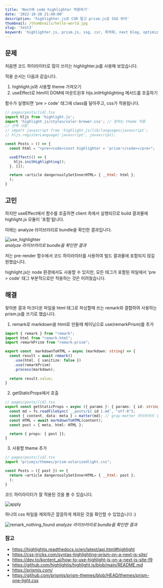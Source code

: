 ```yaml
---
title: 'Next에 code highlighter 적용하기'
date: '2022-10-20 21:40:00'
description: 'highlighter.js로 CSR 말고 prism.js로 SSG 하자'
thumbnail: /thumbnails/hello-world.jpg
slug: 'test3'
keyword: 'highlighter.js, prism.js, ssg, csr, 최적화, next blog, optimization'
---
```


## 문제 

처음엔 코드 하이라이터로 많이 쓰이는 highlighter.js를 사용해 보았습니다. 

적용 순서는 다음과 같습니다. 

1. highlight.js와 사용할 theme 가져오기
2. useEffect로 html이 DOM에 마운트된후 hljs.initHighlighting 메서드를 호출하기

함수가 실행되면 'pre \> code' 태그에 class를 달아주고, css가 적용됩니다. 

``` javascript
// pages/posts/[id].tsx
import hljs from 'highlight.js';
import 'highlight.js/styles/color-brewer.css'; // 원하는 theme 적용
// 선택 사항.
// import javascript from 'highlight.js/lib/languages/javascript';
// hljs.registerLanguage('javascript', javascript);

const Posts = () => {
  const html = "<pre><code>const highlighter = 'prism'</code></pre>";

  useEffect(() => {
    hljs.initHighlighting();
  }, []);

  return <article dangerouslySetInnerHTML= { __html: html };
  );
}
```

## 고민 

하지만 useEffect에서 함수를 호출하면 client 측에서 실행되므로 build 결과물에 highlight.js 모듈이 '포함'됩니다.

아래는 analyze 라이브러리로 bundle을 확인한 결과입니다. 

![use_highlighter](/assets/blog/use_highlighter.png)  
*analyze 라이브러리로 bundle을 확인한 결과*

저는 pre-render 함수에서 코드 하이라이터를 사용하여 빌드 결과물에 포함되지 않길 원했습니다. 

highlight.js는 node 환경에서도 사용할 수 있지만, 모든 태그가 포함된 파일에서 'pre \> code' 태그 부분적으로만 적용하는 것은 어려웠습니다. 

## 해결

찾아본 결과 마크다운 파일을 html 태그로 파싱할때 쓰는 remark와 결합하여 사용하는 prism.js를 쓰기로 했습니다. 

1. remark로 markdown을 html로 만들때 체이닝으로 use(remarkPrism)를 추가

``` typescript
import { remark } from "remark";
import html from "remark-html";
import remarkPrism from "remark-prism";

export const  markdownToHTML = async (markdown: string) => {
  const result = await remark()
    .use(html, { sanitize: false })
    .use(remarkPrism)
    .process(markdown);
  
  return result.value;
}
```

2. getStaticProps에서 호출

``` typescript
// pages/posts/[id].tsx
export const getStaticProps = async ({ params }: { params: { id: string } }) => {
  const md = fs.readFileSync(`__posts/${ id }.md`, "utf-8");
  const { content, data: meta } = matter(md); // gray-matter 라이브러리 입니다.
  const HTML = await markdownToHTML(content);
  const post = { meta, html: HTML };

  return { props: { post }};
}
```

3. 사용할 theme 추가

``` javascript
// pages/posts/[id].tsx
import "prismjs/themes/prism-solarizedlight.css";

const Posts = ({ post }) => {
  return <article dangerouslySetInnerHTML= { __html: post };
  );
}
```

코드 하이라이터가 잘 적용된 것을 볼 수 있습니다. 

![apply](/assets/blog/apply.png)

하나의 css 파일을 제외하곤 깔끔하게 제외된 것을 확인할 수 있었습니다 :)

![remark_nothing_found](/assets/blog/use_prism.png)
*analyze 라이브러리로 bundle을 확인한 결과*

### 참고

- <https://highlightjs.readthedocs.io/en/latest/api.html#highlight>
- <https://css-tricks.com/syntax-highlighting-prism-on-a-next-js-site/>
- <https://dev.to/kontent_ai/how-to-use-highlight-js-on-a-next-js-site-f9>
- <https://github.com/highlightjs/highlight.js/blob/main/README.md>
- <https://prismjs.com/>
- <https://github.com/prismjs/prism-themes/blob/HEAD/themes/prism-one-light.css>